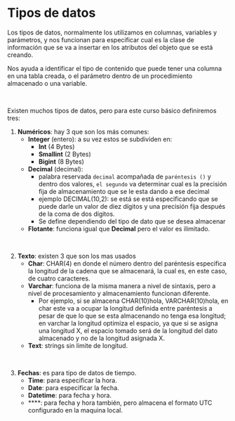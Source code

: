 # Tipos de datos

Los tipos de datos, normalmente los utilizamos en columnas, variables y parámetros, y nos funcionan para especificar cual es la clase de información que se va a insertar en los atributos del objeto que se está creando.

Nos ayuda a identificar el tipo de contenido que puede tener una columna en una tabla creada, o el parámetro dentro de un procedimiento almacenado o una variable.

<br>

Existen muchos tipos de datos, pero para este curso básico definiremos tres:

1. **Numéricos**: hay 3 que son los más comunes:
    - **Integer** (entero): a su vez estos se subdividen en:
      - **Int** (4 Bytes)
      - **Smallint** (2 Bytes)
      - **Bigint** (8 Bytes)
    - **Decimal** (decimal):
      - palabra reservada `decimal` acompañada de `paréntesis ()` y dentro dos valores, `el segundo` va determinar cual es la precisión fija de almacenamiento que se le esta dando a ese decimal
      - ejemplo DECIMAL(10,2): se está se está especificando que se puede darle un valor de diez dígitos y una precisión fija después de la coma de dos dígitos.
      - Se define dependiendo del tipo de dato que se desea almacenar 
     - **Flotante**: funciona igual que **Decimal** pero el valor es ilimitado.

<br>

2. **Texto**: existen 3 que son los mas usados
    - **Char**: CHAR(4) en donde el número dentro del paréntesis especifica la longitud de la cadena que se almacenará, la cual es, en este caso, de cuatro caracteres.
    - **Varchar**: funciona de la misma manera a nivel de sintaxis, pero a nivel de procesamiento y almacenamiento funcionan diferente.
      - Por ejemplo, si se almacena CHAR(10)hola, VARCHAR(10)hola, en char este va a ocupar la longitud definida entre paréntesis a pesar de que lo que se esta almacenando no tenga esa longitud; en varchar la longitud optimiza el espacio, ya que si se asigna una longitud X, el espacio tomado será de la longitud del dato almacenado y no de la longitud asignada X.
     - **Text**: strings sin limite de longitud.

<br>

3. **Fechas**: es para tipo de datos de tiempo.
    - **Time**: para especificar la hora.
    - **Date**: para especificar la fecha.
    - **Datetime**: para fecha y hora.
    - ****: para fecha y hora también, pero almacena el formato UTC configurado en la maquina local.